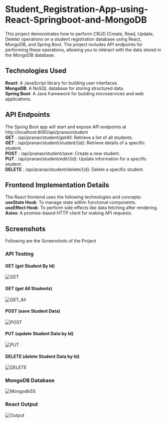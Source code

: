 # Student_Registration-App-using-React-Springboot-and-MongoDB
This project demonstrates how to perform CRUD (Create, Read, Update, Delete) operations on a student registration database using React, MongoDB, and Spring Boot. The project includes API endpoints for performing these operations, allowing you to interact with the data stored in the MongoDB database.

## Technologies Used
**React**: A JavaScript library for building user interfaces.<br/>
**MongoDB**: A NoSQL database for storing structured data.<br/>
**Spring Boot**: A Java framework for building microservices and web applications.<br/>

## API Endpoints
The Spring Boot app will start and expose API endpoints at http://localhost:8081/api/pranav/student<br>
**GET** : /api/pranav/student/getAll: Retrieve a list of all students.<br/>
**GET** :  /api/pranav/student/student/{id}: Retrieve details of a specific student.<br/>
**POST** : /api/pranav/student/save: Create a new student.<br/>
**PUT** : /api/pranav/student/edit/{id}: Update information for a specific student.<br/>
**DELETE** : /api/pranav/student/delete/{id}: Delete a specific student.<br/>

## Frontend Implementation Details
The React frontend uses the following technologies and concepts:<br/>
**useState Hook**: To manage state within functional components.<br/>
**useEffect Hook**: To perform side effects like data fetching after rendering.<br/>
**Axios**: A promise-based HTTP client for making API requests.<br/>

## Screenshots
Following are the Screenshots of the Project
### API Testing
#### GET (get Student By Id)
![GET](https://github.com/adi7pranav/Student_Registration-App-using-React-Springboot-and-MongoDB/assets/84617438/0aee41e1-204c-4ae4-a6e8-5e28ce243efb)
#### GET (get All Students)
![GET_All](https://github.com/adi7pranav/Student_Registration-App-using-React-Springboot-and-MongoDB/assets/84617438/831de1c0-5b6a-4703-a803-47c21710e219)
#### POST (save Student Data)
![POST](https://github.com/adi7pranav/Student_Registration-App-using-React-Springboot-and-MongoDB/assets/84617438/c0882bb5-a5f3-45e0-b6c3-4e0eb4e9ed6e)
#### PUT (update Student Data by Id)
![PUT](https://github.com/adi7pranav/Student_Registration-App-using-React-Springboot-and-MongoDB/assets/84617438/65fbf6e1-56e6-41a8-acbd-6d3af6dac5d4)
#### DELETE (delete Student Data by Id)
![DELETE](https://github.com/adi7pranav/Student_Registration-App-using-React-Springboot-and-MongoDB/assets/84617438/09cf9e97-8000-43a0-a527-670c027bbc6c)
 ### MongoDB Database
 ![MongodbSS](https://github.com/adi7pranav/Student_Registration-App-using-React-Springboot-and-MongoDB/assets/84617438/3ae81e7f-82c3-4079-858c-6938ee072a95)
### React Output
![Output](https://github.com/adi7pranav/Student_Registration-App-using-React-Springboot-and-MongoDB/assets/84617438/11e62e82-b0b1-4573-8929-486e60dbb83e)





